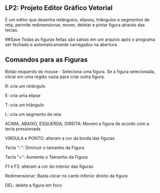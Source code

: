 ## LP2: Projeto Editor Gráfico Vetorial

 É um editor que desenha retângulos, elipses, triângulos e segmentos de reta, permite redimensionar, mover, deletar e pintar figura através das teclas.
 
##Save
 Todas as figuras feitas são salvas em um arquivo após o programa ser fechado e automaticamente carregados na abertura.

## Comandos para as Figuras

Botão esquerdo do mouse - Seleciona uma figura. Se a figura selecionada, clicar em uma região vazia para criar outra figura.

R: cria um retângulo

E: cria uma elipse

T: cria um triângulo

L: cria um segmento de reta

ACIMA, ABAIXO, ESQUERDA, DIREITA: Movem a figura de acordo com a tecla pressionada

VIRGULA e PONTO: alteram a cor da borda das figuras

Tecla "-": Diminuir o tamanho da Figura

Tecla "+": Aumenta o Tamanho da Figura

F1 e F2: alteram a cor do interior das figuras

Redimensionar:  Basta clicar no canto inferior direito da figura

DEL: deleta a figura em foco
